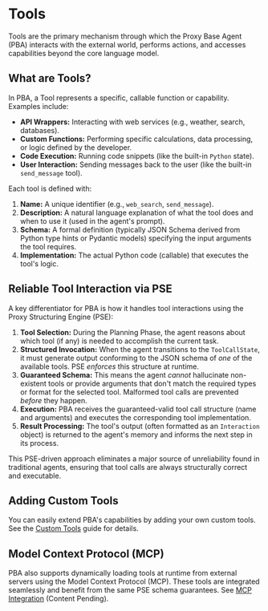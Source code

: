 # Tools

Tools are the primary mechanism through which the Proxy Base Agent (PBA) interacts with the external world, performs actions, and accesses capabilities beyond the core language model.

## What are Tools?

In PBA, a Tool represents a specific, callable function or capability. Examples include:

*   **API Wrappers:** Interacting with web services (e.g., weather, search, databases).
*   **Custom Functions:** Performing specific calculations, data processing, or logic defined by the developer.
*   **Code Execution:** Running code snippets (like the built-in `Python` state).
*   **User Interaction:** Sending messages back to the user (like the built-in `send_message` tool).

Each tool is defined with:

1.  **Name:** A unique identifier (e.g., `web_search`, `send_message`).
2.  **Description:** A natural language explanation of what the tool does and when to use it (used in the agent's prompt).
3.  **Schema:** A formal definition (typically JSON Schema derived from Python type hints or Pydantic models) specifying the input arguments the tool requires.
4.  **Implementation:** The actual Python code (callable) that executes the tool's logic.

## Reliable Tool Interaction via PSE

A key differentiator for PBA is how it handles tool interactions using the Proxy Structuring Engine (PSE):

1.  **Tool Selection:** During the Planning Phase, the agent reasons about which tool (if any) is needed to accomplish the current task.
2.  **Structured Invocation:** When the agent transitions to the `ToolCallState`, it must generate output conforming to the JSON schema of *one* of the available tools. PSE *enforces* this structure at runtime.
3.  **Guaranteed Schema:** This means the agent *cannot* hallucinate non-existent tools or provide arguments that don't match the required types or format for the selected tool. Malformed tool calls are prevented *before* they happen.
4.  **Execution:** PBA receives the guaranteed-valid tool call structure (name and arguments) and executes the corresponding tool implementation.
5.  **Result Processing:** The tool's output (often formatted as an `Interaction` object) is returned to the agent's memory and informs the next step in its process.

This PSE-driven approach eliminates a major source of unreliability found in traditional agents, ensuring that tool calls are always structurally correct and executable.

## Adding Custom Tools

You can easily extend PBA's capabilities by adding your own custom tools. See the [Custom Tools](../extending/custom-tools.md) guide for details.

## Model Context Protocol (MCP)

PBA also supports dynamically loading tools at runtime from external servers using the Model Context Protocol (MCP). These tools are integrated seamlessly and benefit from the same PSE schema guarantees. See [MCP Integration](../extending/model-context-protocol.md) (Content Pending).